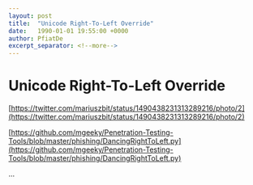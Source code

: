 ```yaml
---
layout: post
title:  "Unicode Right-To-Left Override"
date:   1990-01-01 19:55:00 +0000
author: PfiatDe
excerpt_separator: <!--more-->
---
```


# Unicode Right-To-Left Override

[https://twitter.com/mariuszbit/status/1490438231313289216/photo/2](https://twitter.com/mariuszbit/status/1490438231313289216/photo/2)

[https://github.com/mgeeky/Penetration-Testing-Tools/blob/master/phishing/DancingRightToLeft.py](https://github.com/mgeeky/Penetration-Testing-Tools/blob/master/phishing/DancingRightToLeft.py)

...
<!--more-->
